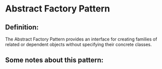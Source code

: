 # Abstract Factory Pattern

## Definition:

The Abstract Factory Pattern provides an interface for creating
families of related or dependent objects without specifying their concrete classes.

## Some notes about this pattern:

##
